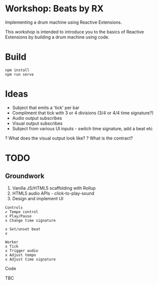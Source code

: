 # Workshop: Beats by RX

Implementing a drum machine using Reactive Extensions.

This workshop is intended to introduce you to the basics of Reactive Extensions by building a drum machine using code.

# Build

```
npm install
npm run serve
```

# Ideas

- Subject that emits a 'tick' per bar
- Compliment that tick with 3 or 4 divisions (3/4 or 4/4 time signature?)
- Audio output subscribes
- Visual output subscribes
- Subject from various UI inputs - switch time signature, add a beat etc

? What does the visual output look like?
? What is the contract?

# TODO

## Groundwork

1. Vanilla JS/HTML5 scaffolding with Rollup
1. HTML5 audio APIs - click-to-play-sound
1. Design and implement UI

```
Controls
✔️ Tempo control
x Play/Pause
x Change time signature

x Set/unset beat
x 
```

```
Worker
x Tick
x Trigger audio
x Adjust tempo
x Adjust time signature
```
Code

TBC



